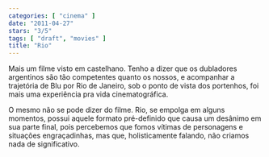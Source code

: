 ```yaml
---
categories: [ "cinema" ]
date: "2011-04-27"
stars: "3/5"
tags: [ "draft", "movies" ]
title: "Rio"
---
```

Mais um filme visto em castelhano. Tenho a dizer que os dubladores
argentinos são tão competentes quanto os nossos, e acompanhar a
trajetória de Blu por Rio de Janeiro, sob o ponto de vista dos portenhos,
foi mais uma experiência pra vida cinematográfica.

O mesmo não se pode dizer do filme. Rio, se empolga em alguns momentos,
possui aquele formato pré-definido que causa um desânimo em sua parte
final, pois percebemos que fomos vítimas de personagens e situações
engraçadinhas, mas que, holisticamente falando, não criamos nada de
significativo.
